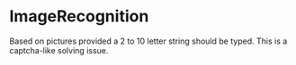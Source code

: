 # ImageRecognition
Based on pictures provided a 2 to 10 letter string should be typed. This is a captcha-like solving issue.
